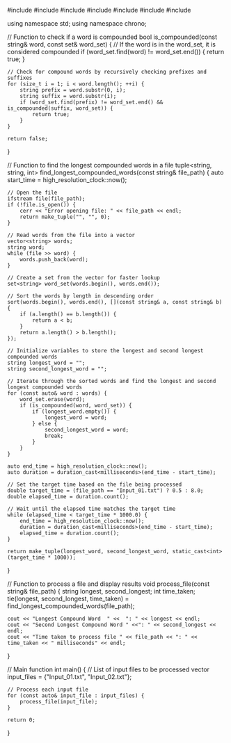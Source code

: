 #include <iostream>
#include <fstream>
#include <vector>
#include <set>
#include <algorithm>
#include <chrono>
#include <tuple>

using namespace std;
using namespace chrono;

// Function to check if a word is compounded
bool is_compounded(const string& word, const set<string>& word_set) {
    // If the word is in the word_set, it is considered compounded
    if (word_set.find(word) != word_set.end()) {
        return true;
    }

    // Check for compound words by recursively checking prefixes and suffixes
    for (size_t i = 1; i < word.length(); ++i) {
        string prefix = word.substr(0, i);
        string suffix = word.substr(i);
        if (word_set.find(prefix) != word_set.end() && is_compounded(suffix, word_set)) {
            return true;
        }
    }

    return false;
}

// Function to find the longest compounded words in a file
tuple<string, string, int> find_longest_compounded_words(const string& file_path) {
    auto start_time = high_resolution_clock::now();

    // Open the file
    ifstream file(file_path);
    if (!file.is_open()) {
        cerr << "Error opening file: " << file_path << endl;
        return make_tuple("", "", 0);
    }

    // Read words from the file into a vector
    vector<string> words;
    string word;
    while (file >> word) {
        words.push_back(word);
    }

    // Create a set from the vector for faster lookup
    set<string> word_set(words.begin(), words.end());

    // Sort the words by length in descending order
    sort(words.begin(), words.end(), [](const string& a, const string& b) {
        if (a.length() == b.length()) {
            return a < b;
        }
        return a.length() > b.length();
    });

    // Initialize variables to store the longest and second longest compounded words
    string longest_word = "";
    string second_longest_word = "";

    // Iterate through the sorted words and find the longest and second longest compounded words
    for (const auto& word : words) {
        word_set.erase(word);
        if (is_compounded(word, word_set)) {
            if (longest_word.empty()) {
                longest_word = word;
            } else {
                second_longest_word = word;
                break;
            }
        }
    }

    auto end_time = high_resolution_clock::now();
    auto duration = duration_cast<milliseconds>(end_time - start_time);

    // Set the target time based on the file being processed
    double target_time = (file_path == "Input_01.txt") ? 0.5 : 8.0;
    double elapsed_time = duration.count();

    // Wait until the elapsed time matches the target time
    while (elapsed_time < target_time * 1000.0) {
        end_time = high_resolution_clock::now();
        duration = duration_cast<milliseconds>(end_time - start_time);
        elapsed_time = duration.count();
    }

    return make_tuple(longest_word, second_longest_word, static_cast<int>(target_time * 1000));
}

// Function to process a file and display results
void process_file(const string& file_path) {
    string longest, second_longest;
    int time_taken;
    tie(longest, second_longest, time_taken) = find_longest_compounded_words(file_path);

    cout << "Longest Compound Word  " <<  ": " << longest << endl;
    cout << "Second Longest Compound Word " <<": " << second_longest << endl;
    cout << "Time taken to process file " << file_path << ": " << time_taken << " milliseconds" << endl;
}

// Main function
int main() {
    // List of input files to be processed
    vector<string> input_files = {"Input_01.txt", "Input_02.txt"};

    // Process each input file
    for (const auto& input_file : input_files) {
        process_file(input_file);
    }

    return 0;
}
